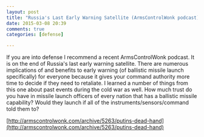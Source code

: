 ```yaml
---
layout: post
title: "Russia's Last Early Warning Satellite (ArmsControlWonk podcast)"
date: 2015-03-08 20:39
comments: true
categories: [defense]

---
```

If you are into defense I recommend a recent ArmsControlWonk podcast.
It is on the end of Russia's last early warning satellite.
There are numerous implications of and benefits to early warning (of ballistic missile launch specifically) for everyone because it gives your command authority more time to decide if they need to retaliate.
I learned a number of things from this one about past events during the cold war as well.
How much trust do you have in missile launch officers of every nation that has a ballistic missile capability?
Would they launch if all of the instruments/sensors/command told them to?

[http://armscontrolwonk.com/archive/5263/putins-dead-hand](http://armscontrolwonk.com/archive/5263/putins-dead-hand)